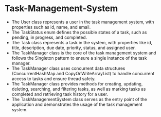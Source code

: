 # Task-Management-System

* The User class represents a user in the task management system, with properties such as id, name, and email.
* The TaskStatus enum defines the possible states of a task, such as pending, in progress, and completed.
* The Task class represents a task in the system, with properties like id, title, description, due date, priority, status, and assigned user.
* The TaskManager class is the core of the task management system and follows the Singleton pattern to ensure a single instance of the task manager.
* The TaskManager class uses concurrent data structures (ConcurrentHashMap and CopyOnWriteArrayList) to handle concurrent access to tasks and ensure thread safety.
* The TaskManager class provides methods for creating, updating, deleting, searching, and filtering tasks, as well as marking tasks as completed and retrieving task history for a user.
* The TaskManagementSystem class serves as the entry point of the application and demonstrates the usage of the task management system.
